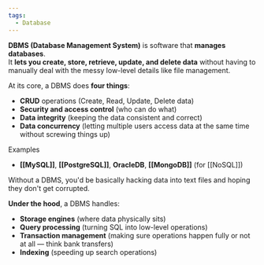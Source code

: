 ```yaml
---
tags:
  - Database
---
```

**DBMS (Database Management System)** is software that **manages databases**.  
It **lets you create, store, retrieve, update, and delete data** without having to manually deal with the messy low-level details like file management.

At its core, a DBMS does **four things**:
- **CRUD** operations (Create, Read, Update, Delete data)
- **Security and access control** (who can do what)
- **Data integrity** (keeping the data consistent and correct)
- **Data concurrency** (letting multiple users access data at the same time without screwing things up)

Examples
- **[[MySQL]]**, **[[PostgreSQL]]**, **OracleDB**, **[[MongoDB]]** (for [[NoSQL]])

Without a DBMS, you'd be basically hacking data into text files and hoping they don't get corrupted.

**Under the hood**, a DBMS handles:
- **Storage engines** (where data physically sits)
- **Query processing** (turning SQL into low-level operations)
- **Transaction management** (making sure operations happen fully or not at all — think bank transfers)
- **Indexing** (speeding up search operations)